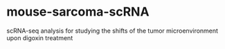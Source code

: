 # mouse-sarcoma-scRNA
scRNA-seq analysis for studying the shifts of the tumor microenvironment upon digoxin treatment
